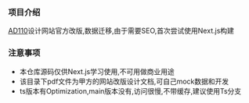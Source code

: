 ### 项目介绍
[AD110](https://www.ad110.com)设计网站官方改版,数据迁移,由于需要SEO,首次尝试使用Next.js构建

### 注意事项
* 本仓库源码仅供Next.js学习使用,不可用做商业用途
* 该目录下pdf文件为甲方的网站改版设计文档,可自己mock数据和开发
* ts版本有Optimization,main版本没有,访问很慢,不带缓存,建议使用Ts分支

